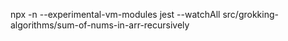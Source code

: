 npx -n --experimental-vm-modules jest --watchAll src/grokking-algorithms/sum-of-nums-in-arr-recursively